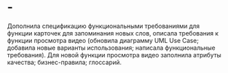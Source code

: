 # -
Дополнила спецификацию функциональными требованиями для функции карточек для запоминания новых слов, описала требования к функции просмотра видео (обновила диаграмму UML Use Case; добавила новые варианты использования; написала функциональные требования). Для новой функции просмотра видео заполнила атрибуты качества; бизнес-правила; глоссарий.
